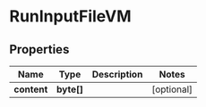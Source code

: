 

# RunInputFileVM


## Properties

| Name | Type | Description | Notes |
|------------ | ------------- | ------------- | -------------|
|**content** | **byte[]** |  |  [optional] |



